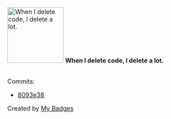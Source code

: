 <img src="https://my-badges.github.io/my-badges/mass-delete-commit-10k.png" alt="When I delete code, I delete a lot." title="When I delete code, I delete a lot." width="128">
<strong>When I delete code, I delete a lot.</strong>
<br><br>

Commits:

- <a href="https://github.com/ben-of-codecraft/ben-of-codecraft/commit/8093e382aa898048e24446432bf16f85e678b90d">8093e38</a>


Created by <a href="https://github.com/my-badges/my-badges">My Badges</a>